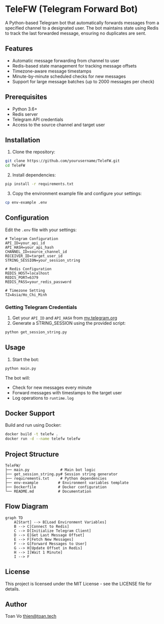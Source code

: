 # TeleFW (Telegram Forward Bot)

A Python-based Telegram bot that automatically forwards messages from a specified channel to a designated user. The bot maintains state using Redis to track the last forwarded message, ensuring no duplicates are sent.

## Features

- Automatic message forwarding from channel to user
- Redis-based state management for tracking message offsets
- Timezone-aware message timestamps
- Minute-by-minute scheduled checks for new messages
- Support for large message batches (up to 2000 messages per check)

## Prerequisites

- Python 3.6+
- Redis server
- Telegram API credentials
- Access to the source channel and target user

## Installation

1. Clone the repository:
```bash
git clone https://github.com/yourusername/TeleFW.git
cd TeleFW
```

2. Install dependencies:
```bash
pip install -r requirements.txt
```

3. Copy the environment example file and configure your settings:
```bash
cp env-example .env
```

## Configuration

Edit the `.env` file with your settings:

```env
# Telegram Configuration
API_ID=your_api_id
API_HASH=your_api_hash
CHANNEL_ID=source_channel_id
RECEIVER_ID=target_user_id
STRING_SESSION=your_session_string

# Redis Configuration
REDIS_HOST=localhost
REDIS_PORT=6379
REDIS_PASS=your_redis_password

# Timezone Setting
TZ=Asia/Ho_Chi_Minh
```

### Getting Telegram Credentials

1. Get your `API_ID` and `API_HASH` from [my.telegram.org](https://my.telegram.org)
2. Generate a STRING_SESSION using the provided script:
```bash
python get_session_string.py
```

## Usage

1. Start the bot:
```bash
python main.py
```

The bot will:
- Check for new messages every minute
- Forward messages with timestamps to the target user
- Log operations to `runtime.log`

## Docker Support

Build and run using Docker:

```bash
docker build -t telefw .
docker run -d --name telefw telefw
```

## Project Structure

```
TeleFW/
├── main.py              # Main bot logic
├── get_session_string.py# Session string generator
├── requirements.txt     # Python dependencies
├── env-example         # Environment variables template
├── Dockerfile          # Docker configuration
└── README.md           # Documentation
```

## Flow Diagram

```mermaid
graph TD
    A[Start] --> B[Load Environment Variables]
    B --> C[Connect to Redis]
    C --> D[Initialize Telegram Client]
    D --> E[Get Last Message Offset]
    E --> F[Fetch New Messages]
    F --> G[Forward Messages to User]
    G --> H[Update Offset in Redis]
    H --> I[Wait 1 Minute]
    I --> F
```

## License

This project is licensed under the MIT License - see the LICENSE file for details.

## Author

Toan Vo <thien@toan.tech>
